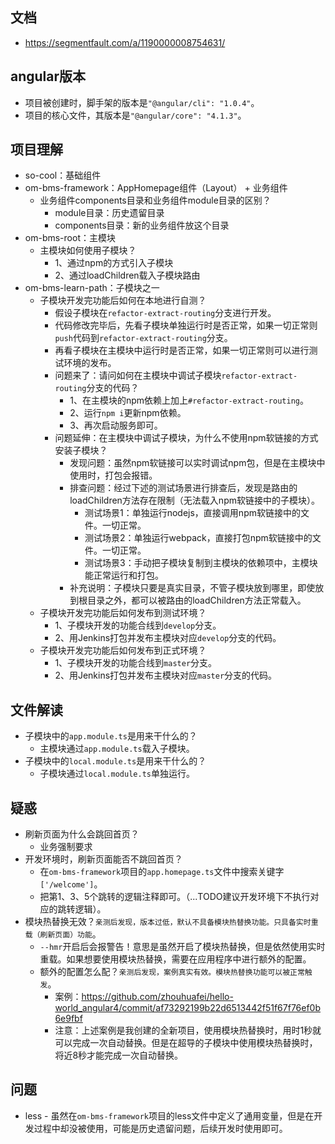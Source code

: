 ## 文档
* https://segmentfault.com/a/1190000008754631/

## angular版本
* 项目被创建时，脚手架的版本是`"@angular/cli": "1.0.4"`。
* 项目的核心文件，其版本是`"@angular/core": "4.1.3"`。

## 项目理解
* so-cool：基础组件
* om-bms-framework：AppHomepage组件（Layout） + 业务组件
  - 业务组件components目录和业务组件module目录的区别？
    - module目录：历史遗留目录
    - components目录：新的业务组件放这个目录
* om-bms-root：主模块
  - 主模块如何使用子模块？
    - 1、通过npm的方式引入子模块
    - 2、通过loadChildren载入子模块路由
* om-bms-learn-path：子模块之一
  - 子模块开发完功能后如何在本地进行自测？
    - 假设子模块在`refactor-extract-routing`分支进行开发。
    - 代码修改完毕后，先看子模块单独运行时是否正常，如果一切正常则`push`代码到`refactor-extract-routing`分支。
    - 再看子模块在主模块中运行时是否正常，如果一切正常则可以进行测试环境的发布。
    - 问题来了：请问如何在主模块中调试子模块`refactor-extract-routing`分支的代码？
      - 1、在主模块的npm依赖上加上`#refactor-extract-routing`。
      - 2、运行`npm i`更新npm依赖。
      - 3、再次启动服务即可。
    - 问题延伸：在主模块中调试子模块，为什么不使用npm软链接的方式安装子模块？
      - 发现问题：虽然npm软链接可以实时调试npm包，但是在主模块中使用时，打包会报错。
      - 排查问题：经过下述的测试场景进行排查后，发现是路由的loadChildren方法存在限制（无法载入npm软链接中的子模块）。
        - 测试场景1：单独运行nodejs，直接调用npm软链接中的文件。一切正常。
        - 测试场景2：单独运行webpack，直接打包npm软链接中的文件。一切正常。
        - 测试场景3：手动把子模块复制到主模块的依赖项中，主模块能正常运行和打包。
      - 补充说明：子模块只要是真实目录，不管子模块放到哪里，即使放到根目录之外，都可以被路由的loadChildren方法正常载入。
  - 子模块开发完功能后如何发布到测试环境？
    - 1、子模块开发的功能合线到`develop`分支。
    - 2、用Jenkins打包并发布主模块对应`develop`分支的代码。
  - 子模块开发完功能后如何发布到正式环境？
    - 1、子模块开发的功能合线到`master`分支。
    - 2、用Jenkins打包并发布主模块对应`master`分支的代码。

## 文件解读
* 子模块中的`app.module.ts`是用来干什么的？
  - 主模块通过`app.module.ts`载入子模块。
* 子模块中的`local.module.ts`是用来干什么的？
  - 子模块通过`local.module.ts`单独运行。

## 疑惑
* 刷新页面为什么会跳回首页？
  - 业务强制要求
* 开发环境时，刷新页面能否不跳回首页？
  - 在`om-bms-framework`项目的`app.homepage.ts`文件中搜索关键字`['/welcome']`。
  - 把第1、3、5个跳转的逻辑注释即可。（...TODO建议开发环境下不执行对应的跳转逻辑）。
* 模块热替换无效？`亲测后发现，版本过低，默认不具备模块热替换功能。只具备实时重载（刷新页面）功能`。
  - `--hmr`开启后会报警告！意思是虽然开启了模块热替换，但是依然使用实时重载。如果想要使用模块热替换，需要在应用程序中进行额外的配置。
  - 额外的配置怎么配？`亲测后发现，案例真实有效。模块热替换功能可以被正常触发`。
    - 案例：https://github.com/zhouhuafei/hello-world_angular4/commit/af73292199b22d6513442f51f67f76ef0b6e9fbf
    - 注意：上述案例是我创建的全新项目，使用模块热替换时，用时1秒就可以完成一次自动替换。但是在超导的子模块中使用模块热替换时，将近8秒才能完成一次自动替换。

## 问题
* less - 虽然在`om-bms-framework`项目的less文件中定义了通用变量，但是在开发过程中却没被使用，可能是历史遗留问题，后续开发时使用即可。
